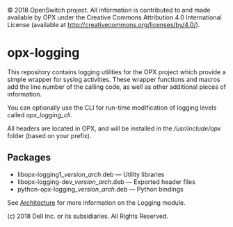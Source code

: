 © 2018 OpenSwitch project. All information is contributed to and made available by OPX under the Creative Commons Attribution 4.0 International License (available at http://creativecommons.org/licenses/by/4.0/).

# opx-logging
This repository contains logging utilities for the OPX project which provide a simple wrapper for syslog activities. These wrapper functions and macros add the line number of the calling code, as well as other additional pieces of information.

You can optionally use the CLI for run-time modification of logging levels called _opx_logging_cli_.

All headers are located in OPX, and will be installed in the _*/usr/include/opx*_ folder (based on your prefix).

## Packages
- libopx-logging1\_*version*\_*arch*.deb — Utility libraries  
- libopx-logging-dev\_*version*\_*arch*.deb — Exported header files
- python-opx-logging\_*version*\_*arch*.deb — Python bindings

See [Architecture](https://github.com/open-switch/opx-docs/wiki/Architecture) for more information on the Logging module.

(c) 2018 Dell Inc. or its subsidiaries. All Rights Reserved.
